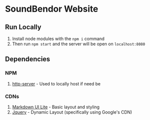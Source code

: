 # SoundBendor Website

## Run Locally
1. Install node modules with the ```npm i``` command
2. Then run ```npm start``` and the server will be open on ```localhost:8080```

## Dependencies
### NPM
1. [http-server](https://www.npmjs.com/package/http-server) - Used to locally host if need be
### CDNs
1. [Markdown UI Lite](https://getmdl.io/index.html) - Basic layout and styling
2. [Jquery](https://jquery.com/) - Dynamic Layout (specifically using Google's CDN)
